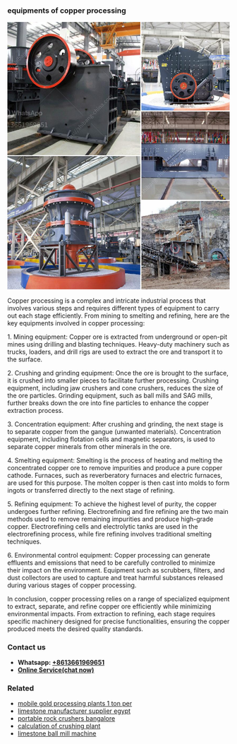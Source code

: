 <h3>equipments of copper processing</h3><img src='1708497543.jpg' alt=''><p>Copper processing is a complex and intricate industrial process that involves various steps and requires different types of equipment to carry out each stage efficiently. From mining to smelting and refining, here are the key equipments involved in copper processing:</p><p>1. Mining equipment: Copper ore is extracted from underground or open-pit mines using drilling and blasting techniques. Heavy-duty machinery such as trucks, loaders, and drill rigs are used to extract the ore and transport it to the surface.</p><p>2. Crushing and grinding equipment: Once the ore is brought to the surface, it is crushed into smaller pieces to facilitate further processing. Crushing equipment, including jaw crushers and cone crushers, reduces the size of the ore particles. Grinding equipment, such as ball mills and SAG mills, further breaks down the ore into fine particles to enhance the copper extraction process.</p><p>3. Concentration equipment: After crushing and grinding, the next stage is to separate copper from the gangue (unwanted materials). Concentration equipment, including flotation cells and magnetic separators, is used to separate copper minerals from other minerals in the ore.</p><p>4. Smelting equipment: Smelting is the process of heating and melting the concentrated copper ore to remove impurities and produce a pure copper cathode. Furnaces, such as reverberatory furnaces and electric furnaces, are used for this purpose. The molten copper is then cast into molds to form ingots or transferred directly to the next stage of refining.</p><p>5. Refining equipment: To achieve the highest level of purity, the copper undergoes further refining. Electrorefining and fire refining are the two main methods used to remove remaining impurities and produce high-grade copper. Electrorefining cells and electrolytic tanks are used in the electrorefining process, while fire refining involves traditional smelting techniques.</p><p>6. Environmental control equipment: Copper processing can generate effluents and emissions that need to be carefully controlled to minimize their impact on the environment. Equipment such as scrubbers, filters, and dust collectors are used to capture and treat harmful substances released during various stages of copper processing.</p><p>In conclusion, copper processing relies on a range of specialized equipment to extract, separate, and refine copper ore efficiently while minimizing environmental impacts. From extraction to refining, each stage requires specific machinery designed for precise functionalities, ensuring the copper produced meets the desired quality standards.</p><h3>Contact us</h3><ul><li><strong>Whatsapp:&nbsp;<a href="https://wa.me/8613661969651">+8613661969651</a></strong></li><li><a href="https://swt.shibang-china.com/?git&amp;zhl&amp;equipments of copper processing"><strong>Online Service(chat now)</strong></a></li></ul><h3>Related</h3><ul><li><a href='mobile gold processing plants 1 ton per.md'>mobile gold processing plants 1 ton per</a></li><li><a href='limestone manufacturer supplier egypt.md'>limestone manufacturer supplier egypt</a></li><li><a href='portable rock crushers bangalore.md'>portable rock crushers bangalore</a></li><li><a href='calculation of crushing plant.md'>calculation of crushing plant</a></li><li><a href='limestone ball mill machine.md'>limestone ball mill machine</a></li></ul>